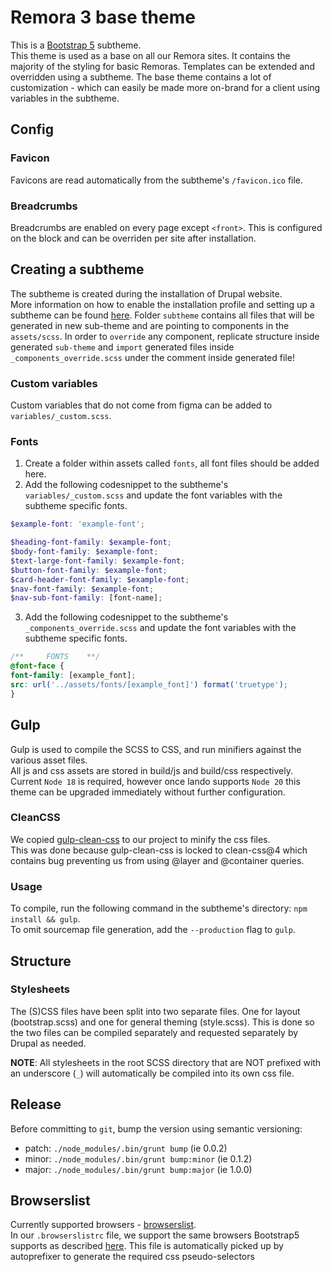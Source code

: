 # Remora 3 base theme

This is a [Bootstrap 5](https://www.drupal.org/project/bootstrap5) subtheme.  
This theme is used as a base on all our Remora sites. It contains the majority of the styling for basic Remoras. Templates can be extended and overridden using a subtheme. The base theme contains a
lot of customization - which can easily be made more on-brand for a client using variables in the subtheme.

## Config
### Favicon
Favicons are read automatically from the subtheme's `/favicon.ico` file.

### Breadcrumbs
Breadcrumbs are enabled on every page except `<front>`. This is configured on the block and can be overriden per site after installation.

## Creating a subtheme

The subtheme is created during the installation of Drupal website.    
More information on how to enable the installation profile and setting up a subtheme can be found [here](https://github.com/MRM-Remora/remora_installation_profile).
Folder `subtheme` contains all files that will be generated in new sub-theme and are pointing to components in the `assets/scss`.
In order to `override` any component, replicate structure inside generated `sub-theme` and `import` generated files inside `_components_override.scss` under the comment inside generated file! 

### Custom variables
Custom variables that do not come from figma can be added to `variables/_custom.scss`.

### Fonts
1. Create a folder within assets called `fonts`, all font files should be added here.
2. Add the following codesnippet to the subtheme's `variables/_custom.scss` and update the font variables with the subtheme specific fonts.
```scss
$example-font: 'example-font';

$heading-font-family: $example-font;
$body-font-family: $example-font;
$text-large-font-family: $example-font;
$button-font-family: $example-font;
$card-header-font-family: $example-font;
$nav-font-family: $example-font;
$nav-sub-font-family: [font-name];

```
3. Add the following codesnippet to the subtheme's `_components_override.scss` and update the font variables with the subtheme specific fonts.
```scss
/**     FONTS    **/
@font-face {
font-family: [example_font];
src: url('../assets/fonts/[example_font]') format('truetype');
}
```

## Gulp

Gulp is used to compile the SCSS to CSS, and run minifiers against the various asset files.  
All js and css assets are stored in build/js and build/css respectively.  
Current `Node 18` is required, however once lando supports `Node 20` this theme can be upgraded immediately without further configuration.  

### CleanCSS
We copied [gulp-clean-css](https://www.npmjs.com/package/gulp-clean-css) to our project to minify the css files.  
This was done because gulp-clean-css is locked to clean-css@4 which contains bug preventing us from using @layer and @container queries.

### Usage

To compile, run the following command in the subtheme's directory: `npm install && gulp`.  
To omit sourcemap file generation, add the `--production` flag to `gulp`. 

## Structure

### Stylesheets

The (S)CSS files have been split into two separate files. One for layout (bootstrap.scss) and one for general theming (style.scss). This is done so the two files can be compiled separately and
requested separately by Drupal as needed.

**NOTE**: All stylesheets in the root SCSS directory that are NOT prefixed with an underscore (`_`) will automatically be compiled into its own css file. 

## Release

Before committing to `git`, bump the version using semantic versioning:

- patch: `./node_modules/.bin/grunt bump` (ie 0.0.2)
- minor: `./node_modules/.bin/grunt bump:minor` (ie 0.1.2)
- major: `./node_modules/.bin/grunt bump:major` (ie 1.0.0)

## Browserslist

Currently supported browsers - [browserslist](https://browsersl.ist/#q=%3E+1%25+%2Csupports+es6-module).  
In our `.browserslistrc` file, we support the same browsers Bootstrap5 supports as described [here](https://github.com/twbs/bootstrap/blob/v5.0.2/.browserslistrc).
This file is automatically picked up by autoprefixer to generate the required css pseudo-selectors
